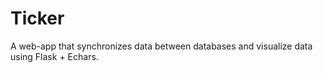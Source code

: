 # Ticker
A web-app that synchronizes data between databases and visualize data using Flask + Echars.
